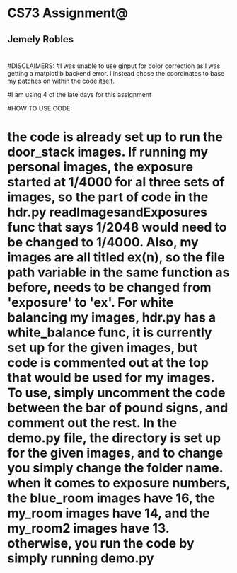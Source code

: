 # CS73 Assignment@
## Jemely Robles 

#
#DISCLAIMERS:
#I  was unable to use ginput for color correction as I was getting a matplotlib backend error. I instead chose the coordinates to base my patches on within the code itself. 

#I am using 4 of the late days for this assignment

#HOW TO USE CODE:
# the code is already set up to run the door_stack images. If running my personal images, the exposure started at 1/4000 for al three sets of images, so the part of code in the hdr.py readImagesandExposures func that says 1/2048 would need to be changed to 1/4000. Also, my images are all titled ex(n), so the file path variable in the same function as before, needs to be changed from 'exposure' to 'ex'. For white balancing my images, hdr.py has a white_balance func, it is currently set up for the given images, but code is commented out at the top that would be used for my images. To use, simply uncomment the code between the bar of pound signs, and comment out the rest. In the demo.py file, the directory is set up for the given images, and to change you simply change the folder name. when it comes to exposure numbers, the blue_room images have 16, the my_room images have 14, and the my_room2 images have 13. otherwise, you run the code by simply running demo.py
